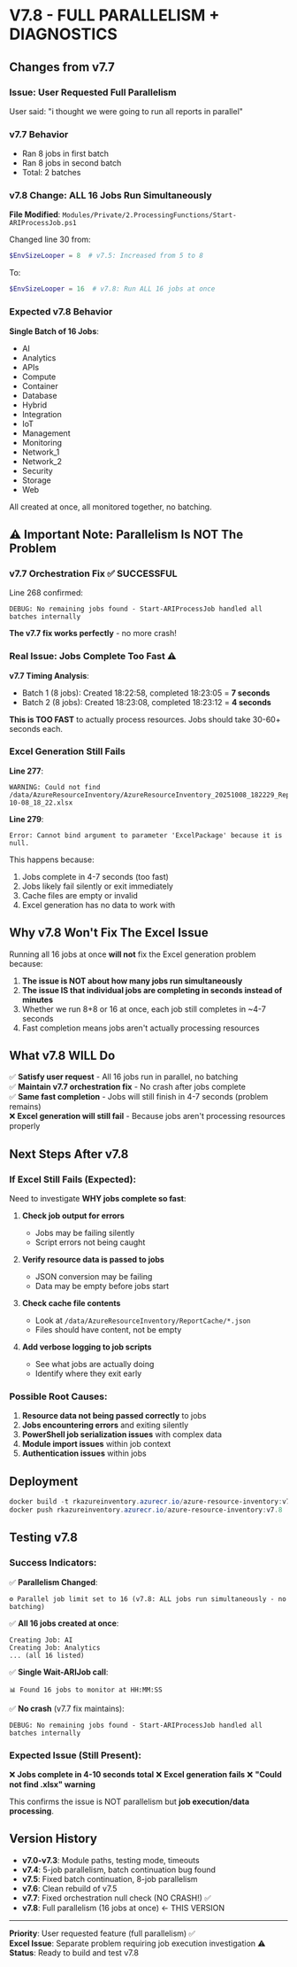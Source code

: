 # V7.8 - FULL PARALLELISM + DIAGNOSTICS

## Changes from v7.7

### Issue: User Requested Full Parallelism
User said: "i thought we were going to run all reports in parallel"

### v7.7 Behavior
- Ran 8 jobs in first batch
- Ran 8 jobs in second batch  
- Total: 2 batches

### v7.8 Change: ALL 16 Jobs Run Simultaneously

**File Modified**: `Modules/Private/2.ProcessingFunctions/Start-ARIProcessJob.ps1`

Changed line 30 from:
```powershell
$EnvSizeLooper = 8  # v7.5: Increased from 5 to 8
```

To:
```powershell
$EnvSizeLooper = 16  # v7.8: Run ALL 16 jobs at once
```

### Expected v7.8 Behavior

**Single Batch of 16 Jobs**:
- AI
- Analytics  
- APIs
- Compute
- Container
- Database
- Hybrid
- Integration
- IoT
- Management
- Monitoring
- Network_1
- Network_2
- Security
- Storage
- Web

All created at once, all monitored together, no batching.

## ⚠️ Important Note: Parallelism Is NOT The Problem

### v7.7 Orchestration Fix ✅ SUCCESSFUL

Line 268 confirmed:
```
DEBUG: No remaining jobs found - Start-ARIProcessJob handled all batches internally
```

**The v7.7 fix works perfectly** - no more crash!

### Real Issue: Jobs Complete Too Fast ⚠️

**v7.7 Timing Analysis**:
- Batch 1 (8 jobs): Created 18:22:58, completed 18:23:05 = **7 seconds**
- Batch 2 (8 jobs): Created 18:23:08, completed 18:23:12 = **4 seconds**

**This is TOO FAST** to actually process resources. Jobs should take 30-60+ seconds each.

### Excel Generation Still Fails

**Line 277**:
```
WARNING: Could not find /data/AzureResourceInventory/AzureResourceInventory_20251008_182229_Report_2025-10-08_18_22.xlsx
```

**Line 279**:
```
Error: Cannot bind argument to parameter 'ExcelPackage' because it is null.
```

This happens because:
1. Jobs complete in 4-7 seconds (too fast)
2. Jobs likely fail silently or exit immediately
3. Cache files are empty or invalid
4. Excel generation has no data to work with

## Why v7.8 Won't Fix The Excel Issue

Running all 16 jobs at once **will not** fix the Excel generation problem because:

1. **The issue is NOT about how many jobs run simultaneously**
2. **The issue IS that individual jobs are completing in seconds instead of minutes**
3. Whether we run 8+8 or 16 at once, each job still completes in ~4-7 seconds
4. Fast completion means jobs aren't actually processing resources

## What v7.8 WILL Do

✅ **Satisfy user request** - All 16 jobs run in parallel, no batching  
✅ **Maintain v7.7 orchestration fix** - No crash after jobs complete  
✅ **Same fast completion** - Jobs will still finish in 4-7 seconds (problem remains)  
❌ **Excel generation will still fail** - Because jobs aren't processing resources properly

## Next Steps After v7.8

### If Excel Still Fails (Expected):

Need to investigate **WHY jobs complete so fast**:

1. **Check job output for errors**
   - Jobs may be failing silently
   - Script errors not being caught

2. **Verify resource data is passed to jobs**
   - JSON conversion may be failing
   - Data may be empty before jobs start

3. **Check cache file contents**
   - Look at `/data/AzureResourceInventory/ReportCache/*.json`
   - Files should have content, not be empty

4. **Add verbose logging to job scripts**
   - See what jobs are actually doing
   - Identify where they exit early

### Possible Root Causes:

1. **Resource data not being passed correctly** to jobs
2. **Jobs encountering errors** and exiting silently
3. **PowerShell job serialization issues** with complex data
4. **Module import issues** within job context
5. **Authentication issues** within jobs

## Deployment

```powershell
docker build -t rkazureinventory.azurecr.io/azure-resource-inventory:v7.8 .
docker push rkazureinventory.azurecr.io/azure-resource-inventory:v7.8
```

## Testing v7.8

### Success Indicators:

✅ **Parallelism Changed**:
```
⚙️ Parallel job limit set to 16 (v7.8: ALL jobs run simultaneously - no batching)
```

✅ **All 16 jobs created at once**:
```
Creating Job: AI
Creating Job: Analytics
... (all 16 listed)
```

✅ **Single Wait-ARIJob call**:
```
📊 Found 16 jobs to monitor at HH:MM:SS
```

✅ **No crash** (v7.7 fix maintains):
```
DEBUG: No remaining jobs found - Start-ARIProcessJob handled all batches internally
```

### Expected Issue (Still Present):

❌ **Jobs complete in 4-10 seconds total**
❌ **Excel generation fails**
❌ **"Could not find .xlsx" warning**

This confirms the issue is NOT parallelism but **job execution/data processing**.

## Version History

- **v7.0-v7.3**: Module paths, testing mode, timeouts
- **v7.4**: 5-job parallelism, batch continuation bug found
- **v7.5**: Fixed batch continuation, 8-job parallelism
- **v7.6**: Clean rebuild of v7.5
- **v7.7**: Fixed orchestration null check (NO CRASH!) ✅
- **v7.8**: Full parallelism (16 jobs at once) ← THIS VERSION

---

**Priority**: User requested feature (full parallelism) ✅  
**Excel Issue**: Separate problem requiring job execution investigation ⚠️  
**Status**: Ready to build and test v7.8
